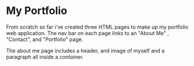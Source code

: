 # My Portfolio

From scratch so far i've created three HTML pages to make up my portfolio web application.  The nav bar on each page links to an "About Me" , "Contact", and "Portfolio" page. 

The about me page includes a header, and image of myself and a paragraph all inside a container. 